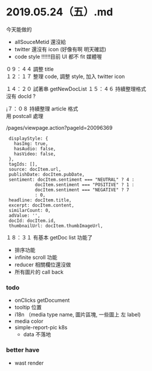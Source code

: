 # 2019.05.24（五）.md

今天能做的
- allSouceMetid 還沒給
- twitter 還沒有 icon (好像有啊 明天確認)
- code style
!!!!!!目前 UI 都不 fit 媒體喔  

０９：４４ 調整 title  
１２：１７ 整理 code, 調整 style, 加入 twitter icon

１４：２０ 試著串 getNewDocList
１５：４６ 持續整理格式  
沒有 docId ?

¡７：０８ 持續整理 article 格式  
用 postcall 處理

/pages/viewpage.action?pageId=20096369

```
 displayStyle: {
   hasImg: true,
   hasAudio: false,
   hasVideo: false,
 },
 tagIds: [],
 source: docItem.url,
 publishDate: docItem.pubDate,
 sentiment: docItem.sentiment === "NEUTRAL" ? 4 :
           docItem.sentiment === "POSITIVE" ? 1 :
           docItem.sentiment === "NEGATIVE" ? 7
           : 0,
 headline: docItem.title,
 excerpt: docItem.content,
 similarCount: 0,
 adValue: '',
 docId: docItem.id,
 thumbnailUrl: docItem.thumbImageUrl,
```

１８：３１ 有基本 getDoc list 功能了
- 排序功能
- infinite scroll 功能
- reducer 相關欄位還沒做
- 所有圖片的 call back

### todo
- onClicks getDocument
- tooltip 位置
- i18n （media type name, 圖片區塊, 一些圖上 左 label)
- media color
- simple-report-pic k8s
  - data 不落地

### better have
- wast render
